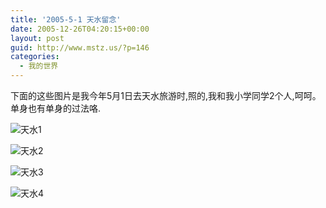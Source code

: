 ```yaml
---
title: '2005-5-1 天水留念'
date: 2005-12-26T04:20:15+00:00
layout: post
guid: http://www.mstz.us/?p=146
categories:
  - 我的世界
---
```


下面的这些图片是我今年5月1日去天水旅游时,照的,我和我小学同学2个人,呵呵。单身也有单身的过法咯.

![天水1](https://ws1.sinaimg.cn/mw690/622271cdgy1fm82e91h8xj20go0m841v.jpg)

![天水2](https://ws1.sinaimg.cn/mw690/622271cdgy1fm82e7jnmvj20go0m8q7j.jpg)

![天水3](https://ws1.sinaimg.cn/mw690/622271cdgy1fm82e6a0rzj20930d5wfc.jpg)

![天水4](https://ws1.sinaimg.cn/mw690/622271cdgy1fm82e3x10kj20go0m841i.jpg)